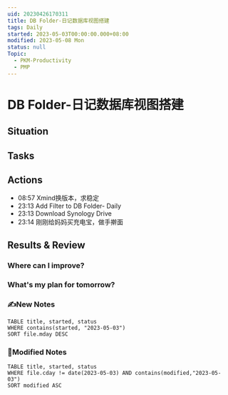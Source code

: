 ```yaml
---
uid: 20230426170311
title: DB Folder-日记数据库视图搭建
tags: Daily
started: 2023-05-03T00:00:00.000+08:00
modified: 2023-05-08 Mon
status: null
Topic:
  - PKM-Productivity
  - PMP
---
```

# DB Folder-日记数据库视图搭建
## Situation

## Tasks

## Actions
- 08:57 Xmind换版本，求稳定
- 23:13 Add Filter to DB Folder- Daily
- 23:13 Download Synology Drive
- 23:14 刚刚给妈妈买充电宝，做手擀面

## Results & Review
### Where can I improve?
### What's my plan for tomorrow?

### ✍️New Notes

```dataview
TABLE title, started, status
WHERE contains(started, "2023-05-03")
SORT file.mday DESC
```

### 📝Modified Notes

```dataview
TABLE title, started, status
WHERE file.cday != date(2023-05-03) AND contains(modified,"2023-05-03")
SORT modified ASC
```